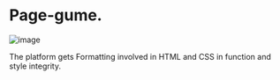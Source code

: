 # Page-gume.
![image](https://user-images.githubusercontent.com/81486565/140588562-13b81522-a8b5-4e3c-acb5-6705b88ffeba.png)

The platform gets Formatting involved in HTML and CSS in function and style integrity.
